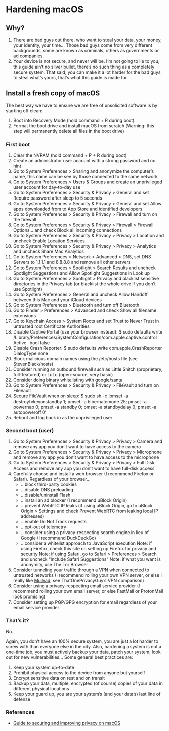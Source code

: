 # Hardening macOS

## Why?

1. There are bad guys out there, who want to steal your data, your money, your identity, your time… Those bad guys come from very different backgrounds, some are known as criminals, others as governments or ad companies.
2. Your device is not secure, and never will be. I’m not going to lie to you, this guide ain’t no silver bullet, there’s no such thing as a completely secure system. That said, you can make it a lot harder for the bad guys to steal what’s yours, that’s what this guide is made for.

## Install a fresh copy of macOS

The best way we have to ensure we are free of unsolicited software is by starting off clean:
1. Boot into Recovery Mode (hold command + R during boot)
2. Format the boot drive and install macOS from scratch (Warning: this step will permanently delete all files in the boot drive)

### First boot

1. Clear the NVRAM (hold command + P + R during boot)
2. Create an administrator user account with a strong password and no hint
3. Go to System Preferences > Sharing and anonymize the computer’s name, this name can be see by those connected to the same network
4. Go to System Preferences > Users & Groups and create an unprivileged user account for day-to-day use
5. Go to System Preferences > Security & Privacy > General and set Require password after sleep to 5 seconds
6. Go to System Preferences > Security & Privacy > General and set Allow apps downloaded from to App Store and identified developers
7. Go to System Preferences > Security & Privacy > Firewall and turn on the firewall
8. Go to System Preferences > Security & Privacy > Firewall > Firewall Options… and check Block all incoming connections
9. Go to System Preferences > Security & Privacy > Privacy > Location and uncheck Enable Location Services
10. Go to System Preferences > Security & Privacy > Privacy > Analytics and uncheck Share Mac Analytics
11. Go to System Preferences > Network > Advanced > DNS, set DNS Servers to 1.1.1.1 and 8.8.8.8 and remove all other servers
12. Go to System Preferences > Spotlight > Search Results and uncheck Spotlight Suggestions and Allow Spotlight Suggestions in Look up
13. Go to System Preferences > Spotlight > Privacy and blacklist sensitive directories in the Privacy tab (or blacklist the whole drive if you don’t use Spotlight)
14. Go to System Preferences > General and uncheck Allow Handoff between this Mac and your iCloud devices
15. Go to System Preferences > Bluetooth and turn off Bluetooth
16. Go to Finder > Preferences > Advanced and check Show all filename extensions
17. Go to Keychain Access > System Roots and set Trust to Never Trust in untrusted root Certificate Authorities
18. Disable Captive Portal (use your browser instead): $ sudo defaults write /Library/Preferences/SystemConfiguration/com.apple.captive.control Active -bool false
19. Disable Crash Reporter: $ sudo defaults write com.apple.CrashReporter DialogType none
20. Block malicious domain names using the /etc/hosts file (see StevenBlack/hosts)
21. Consider running an outbound firewall such as Little Snitch (proprietary, full-featured) or LuLu (open-source, very basic)
22. Consider doing binary whitelisting with google/santa
23. Go to System Preferences > Security & Privacy > FileVault and turn on FileVault
24. Secure FileVault when on sleep: $ sudo sh -c ‘pmset -a destroyfvkeyonstandby 1; pmset -a hibernatemode 25; pmset -a powernap 0; pmset -a standby 0; pmset -a standbydelay 0; pmset -a autopoweroff 0’
25. Reboot and log back in as the unprivileged user

### Second boot (user)

1. Go to System Preferences > Security & Privacy > Privacy > Camera and remove any app you don’t want to have access to the camera
2. Go to System Preferences > Security & Privacy > Privacy > Microphone and remove any app you don’t want to have access to the microphone
3. Go to System Preferences > Security & Privacy > Privacy > Full Disk Access and remove any app you don’t want to have full-disk access
4. Carefully choose and install a web browser (I recommend Firefox or Safari). Regardless of your browser…
    * …block third-party cookies
    * …disable DNS preloading
    * …disable/uninstall Flash
    * …install an ad blocker (I recommend uBlock Origin)
    * …prevent WebRTC IP leaks (if using uBlock Origin, go to uBlock Origin > Settings and check Prevent WebRTC from leaking local IP addresses)
    * …enable Do Not Track requests
    * …opt-out of telemetry
    * …consider using a privacy-respecting search engine in lieu of Google (I recommend DuckDuckGo)
    * …consider a whitelist approach to JavaScript execution
Note: if using Firefox, check this site on setting up Firefox for privacy and security
Note: if using Safari, go to Safari > Preferences > Search and uncheck “Include Safari Suggestions”
Note: if what you want is anonymity, use The Tor Browser
5. Consider tunneling your traffic through a VPN when connected to untrusted networks (I recommend rolling your own VPN server, or else I really like [Mullvad](https://mullvad.net/en/), see ThatOnePrivacyGuy’s VPN comparison)
6. Consider using a privacy-respecting email service provider (I recommend rolling your own email server, or else FastMail or ProtonMail look promising)
7. Consider setting up PGP/GPG encryption for email regardless of your email service provider

### That’s it?

No.

Again, you don’t have an 100% secure system, you are just a lot harder to screw with than everyone else in the city.
Also, hardening a system is not a one-time job, you must actively backup your data, patch your system, look out for new vulnerabilities… Some general best practices are:
1. Keep your system up-to-date
2. Prohibit physical access to the device from anyone but yourself
3. Encrypt sensitive data on rest and on transit
4. Backup your data, multiple, encrypted (of course) copies of your data in different physical locations
5. Keep your guard up, you are your system’s (and your data’s) last line of defense

### References

- [Guide to securing and improving privacy on macOS](https://github.com/drduh/macOS-Security-and-Privacy-Guide)
